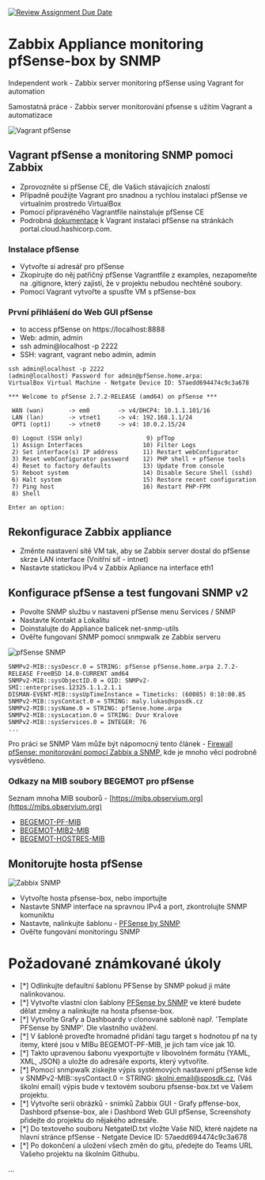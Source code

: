 [![Review Assignment Due Date](https://classroom.github.com/assets/deadline-readme-button-22041afd0340ce965d47ae6ef1cefeee28c7c493a6346c4f15d667ab976d596c.svg)](https://classroom.github.com/a/6c55PN1o)
# Zabbix Appliance monitoring pfSense-box by SNMP

Independent work - Zabbix server monitoring pfSense using Vagrant for automation

Samostatná práce - Zabbix server monitorování pfsense s užitím Vagrant a automatizace

![Vagrant pfSense](./Images/Vagrant-pfSense.png)

## Vagrant pfSense a monitoring SNMP pomoci Zabbix

- Zprovozněte si pfSense CE, dle Vašich stávajících znalostí
- Případně použijte Vagrant pro snadnou a rychlou instalaci pfSense ve virtualním prostredo VirtualBox
- Pomocí připravéného Vagrantfile nainstaluje pfSense CE
- Podrobná [dokumentace](https://portal.cloud.hashicorp.com/vagrant/discover/cs-c4300/pfsense) k Vagrant instalaci pfSense na stránkách portal.cloud.hashicorp.com.

### Instalace pfSense

- Vytvořte si adresář pro pfSense
- Zkopírujte do něj patřičný pfSense Vagrantfile z examples, nezapomeňte na .gitignore, který zajistí, že v projektu nebudou nechtěné soubory.
- Pomocí Vagrant vytvořte a spusťte VM s pfSense-box

### První přihlášení do Web GUI pfSense

- to access pfSense on https://localhost:8888
- Web: admin, admin
- ssh admin@localhost -p 2222
- SSH: vagrant, vagrant nebo admin, admin

```console
ssh admin@localhost -p 2222
(admin@localhost) Password for admin@pfSense.home.arpa:
VirtualBox Virtual Machine - Netgate Device ID: 57aedd694474c9c3a678

*** Welcome to pfSense 2.7.2-RELEASE (amd64) on pfSense ***

 WAN (wan)       -> em0        -> v4/DHCP4: 10.1.1.101/16
 LAN (lan)       -> vtnet1     -> v4: 192.168.1.1/24
 OPT1 (opt1)     -> vtnet0     -> v4: 10.0.2.15/24

 0) Logout (SSH only)                  9) pfTop
 1) Assign Interfaces                 10) Filter Logs
 2) Set interface(s) IP address       11) Restart webConfigurator
 3) Reset webConfigurator password    12) PHP shell + pfSense tools
 4) Reset to factory defaults         13) Update from console
 5) Reboot system                     14) Disable Secure Shell (sshd)
 6) Halt system                       15) Restore recent configuration
 7) Ping host                         16) Restart PHP-FPM
 8) Shell

Enter an option: 
```

## Rekonfigurace Zabbix appliance

- Změnte nastavení sítě VM tak, aby se Zabbix server dostal do pfSense skrze LAN interface (Vnitřní síť - intnet)
- Nastavte statickou IPv4 v Zabbix Apliance na interface eth1

## Konfigurace pfSense a test fungovani SNMP v2

- Povolte SNMP službu v nastavení pfSense menu Services / SNMP
- Nastavte Kontakt a Lokalitu
- Doinstalujte do Appliance balicek net-snmp-utils 
- Ověřte fungovaní SNMP pomocí snmpwalk ze Zabbix serveru

![pfSense SNMP](./Images/pfsense-box-SNMP.PNG)

```console
SNMPv2-MIB::sysDescr.0 = STRING: pfSense pfSense.home.arpa 2.7.2-RELEASE FreeBSD 14.0-CURRENT amd64
SNMPv2-MIB::sysObjectID.0 = OID: SNMPv2-SMI::enterprises.12325.1.1.2.1.1
DISMAN-EVENT-MIB::sysUpTimeInstance = Timeticks: (60085) 0:10:00.85
SNMPv2-MIB::sysContact.0 = STRING: maly.lukas@sposdk.cz
SNMPv2-MIB::sysName.0 = STRING: pfSense.home.arpa
SNMPv2-MIB::sysLocation.0 = STRING: Dvur Kralove
SNMPv2-MIB::sysServices.0 = INTEGER: 76
...
```

Pro práci se SNMP Vám může být nápomocný tento článek - [Firewall pfSense: monitorování pomocí Zabbix a SNMP](https://www.root.cz/clanky/firewall-pfsense-monitorovani-pomoci-zabbix-a-snmp/), kde je mnoho věcí podrobně vysvětleno.

### Odkazy na MIB soubory BEGEMOT pro pfSense

Seznam mnoha MIB souborů - [https://mibs.observium.org](https://mibs.observium.org)

- [BEGEMOT-PF-MIB](https://mibs.observium.org/mib/BEGEMOT-PF-MIB/)
- [BEGEMOT-MIB2-MIB](https://mibs.observium.org/mib/BEGEMOT-MIB2-MIB)
- [BEGEMOT-HOSTRES-MIB](https://mibs.observium.org/mib/BEGEMOT-HOSTRES-MIB)

## Monitorujte hosta pfSense

![Zabbix SNMP](./Images/Zabbix-SNMP-Interface.PNG)

- Vytvořte hosta pfsense-box, nebo importujte
- Nastavte SNMP interface na spravnou IPv4 a port, zkontrolujte SNMP komuniktu
- Nastavte, nalinkujte šablonu - [PFSense by SNMP](https://git.zabbix.com/projects/ZBX/repos/zabbix/browse/templates/app/pfsense_snmp)
- Ověřte fungování monitoringu SNMP

# Požadované známkované úkoly

- [*] Odlinkujte defaultní šablonu PFSense by SNMP pokud ji máte nalinkovanou.
- [*] Vytvořte vlastní clon šablony [PFSense by SNMP](https://git.zabbix.com/projects/ZBX/repos/zabbix/browse/templates/app/pfsense_snmp) ve které budete dělat změny a nalinkujte na hosta pfsense-box.
- [*] Vytvořte Grafy a Dashboardy v clonované sabloně např. 'Template PFSense by SNMP'. Dle vlastního uvážení.
- [*] V šabloně proveďte hromadné přidání tagu target s hodnotou pf na ty itemy, které jsou v MIBu BEGEMOT-PF-MIB, je jich tam více jak 10.
- [*] Takto upravenou šabonu vyexportujte v libovolném formátu (YAML, XML, JSON) a uložte do adresáře exports, který vytvoříte.
- [*] Pomocí snmpwalk získejte výpis systémových nastavení pfSense kde v SNMPv2-MIB::sysContact.0 = STRING: skolni.email@sposdk.cz, (Váš školní email) výpis bude v textovém souboru pfsense-box.txt ve Vašem projektu.
- [*] Vytvořte serii obrázků - snímků Zabbix GUI - Grafy pffense-box, Dashbord pfsense-box, ale i Dashbord Web GUI pfSense, Screenshoty přidejte do projektu do nějakého adresáře.
- [*] Do textoveho souboru NetgateID.txt vložte Vaše NID, které najdete na hlavní stránce pfSense - Netgate Device ID: 57aedd694474c9c3a678
- [*] Po dokončení a uložení všech změn do gitu, předejte do Teams URL Vašeho projektu na školním Githubu.

...
